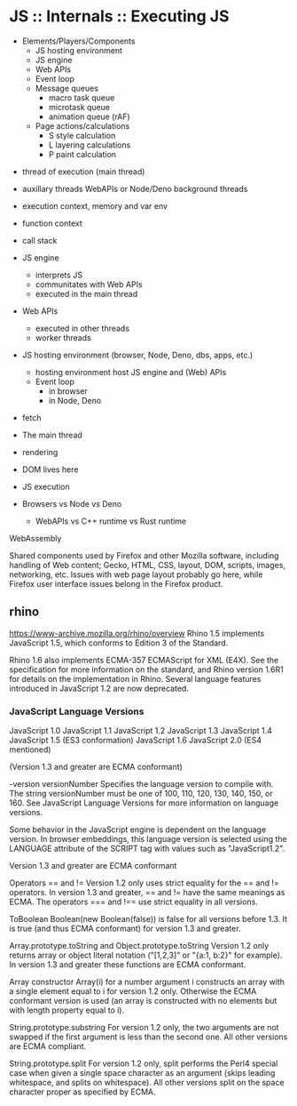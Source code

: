 # JS :: Internals :: Executing JS

* Elements/Players/Components
  - JS hosting environment
  - JS engine
  - Web APIs
  - Event loop
  * Message queues
    - macro task queue
    - microtask queue
    - animation queue (rAF)
  * Page actions/calculations
    - S style calculation
    - L layering calculations
    - P paint calculation
- thread of execution (main thread)
- auxillary threads WebAPIs or Node/Deno background threads
- execution context, memory and var env
- function context
- call stack




- JS engine
  - interprets JS
  - communitates with Web APIs
  - executed in the main thread
- Web APIs
  - executed in other threads
  - worker threads
- JS hosting environment (browser, Node, Deno, dbs, apps, etc.)
  - hosting environment host JS engine and (Web) APIs
  - Event loop
    - in browser
    - in Node, Deno

- fetch
- The main thread
- rendering
- DOM lives here
- JS execution
- Browsers vs Node vs Deno
  - WebAPIs vs C++ runtime vs Rust runtime



WebAssembly

Shared components used by Firefox and other Mozilla software, including handling of Web content; Gecko, HTML, CSS, layout, DOM, scripts, images, networking, etc. Issues with web page layout probably go here, while Firefox user interface issues belong in the Firefox product.

## rhino
https://www-archive.mozilla.org/rhino/overview
Rhino 1.5 implements JavaScript 1.5, which conforms to Edition 3 of the Standard.

Rhino 1.6 also implements ECMA-357 ECMAScript for XML (E4X). See the specification for more information on the standard, and Rhino version 1.6R1 for details on the implementation in Rhino.
Several language features introduced in JavaScript 1.2 are now deprecated.

### JavaScript Language Versions


JavaScript 1.0
JavaScript 1.1
JavaScript 1.2
JavaScript 1.3
JavaScript 1.4
JavaScript 1.5 (ES3 conformation)
JavaScript 1.6
JavaScript 2.0 (ES4 mentioned)

(Version 1.3 and greater are ECMA conformant)


-version versionNumber
Specifies the language version to compile with. The string versionNumber must be one of 100, 110, 120, 130, 140, 150, or 160. See JavaScript Language Versions for more information on language versions.


Some behavior in the JavaScript engine is dependent on the language version. In browser embeddings, this language version is selected using the LANGUAGE attribute of the SCRIPT tag with values such as "JavaScript1.2".

Version 1.3 and greater are ECMA conformant

Operators == and !=
Version 1.2 only uses strict equality for the == and != operators. In version 1.3 and greater, == and != have the same meanings as ECMA. The operators === and !== use strict equality in all versions.

ToBoolean
Boolean(new Boolean(false)) is false for all versions before 1.3. It is true (and thus ECMA conformant) for version 1.3 and greater.

Array.prototype.toString and Object.prototype.toString
Version 1.2 only returns array or object literal notation ("[1,2,3]" or "{a:1, b:2}" for example). In version 1.3 and greater these functions are ECMA conformant.

Array constructor
Array(i) for a number argument i constructs an array with a single element equal to i for version 1.2 only. Otherwise the ECMA conformant version is used (an array is constructed with no elements but with length property equal to i).

String.prototype.substring
For version 1.2 only, the two arguments are not swapped if the first argument is less than the second one. All other versions are ECMA compliant.

String.prototype.split
For version 1.2 only, split performs the Perl4 special case when given a single space character as an argument (skips leading whitespace, and splits on whitespace). All other versions split on the space character proper as specified by ECMA.
